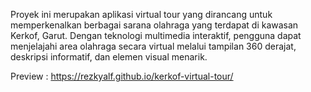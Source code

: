 Proyek ini merupakan aplikasi virtual tour yang dirancang untuk memperkenalkan berbagai sarana olahraga yang terdapat di kawasan Kerkof, Garut. Dengan teknologi multimedia interaktif, pengguna dapat menjelajahi area olahraga secara virtual melalui tampilan 360 derajat, deskripsi informatif, dan elemen visual menarik.

Preview : https://rezkyalf.github.io/kerkof-virtual-tour/
